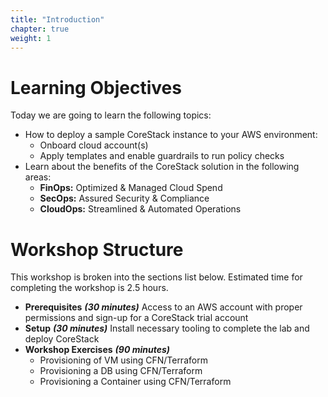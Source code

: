 ```yaml
---
title: "Introduction"
chapter: true
weight: 1
---
```


# Learning Objectives

Today we are going to learn the following topics:

- How to deploy a sample CoreStack instance to your AWS environment:​
  - Onboard cloud account(s)​
  - Apply templates and enable guardrails to run policy checks​
- Learn about the benefits of the CoreStack solution in the following areas:​
  - **FinOps:** Optimized & Managed Cloud Spend​
  - **SecOps:** Assured Security & Compliance​
  - **CloudOps:** Streamlined & Automated Operations

# Workshop Structure

This workshop is broken into the sections list below. Estimated time for completing the workshop is 2.5 hours.​

- **Prerequisites** ***(30 minutes)*** Access to an AWS account with proper permissions and sign-up for a CoreStack trial account​
- **Setup** ***(30 minutes)*** Install necessary tooling to complete the lab and deploy CoreStack​
- **Workshop Exercises** ***(90 minutes)***
  - Provisioning of VM using CFN/Terraform ​
  - Provisioning a DB using CFN/Terraform​
  - Provisioning a Container using CFN/Terraform
